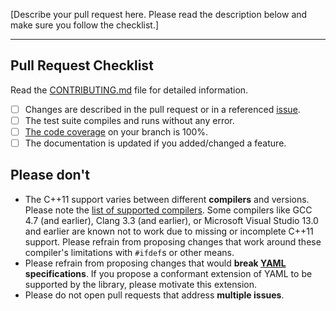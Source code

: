 [Describe your pull request here. Please read the description below and make sure you follow the checklist.]  

---

## Pull Request Checklist

Read the [CONTRIBUTING.md](https://github.com/fktn-k/fkYAML/blob/develop/CONTRIBUTING.md) file for detailed information.  

- [ ] Changes are described in the pull request or in a referenced [issue](https://github.com/fktn-k/fkYAML/issues).
- [ ] The test suite compiles and runs without any error.
- [ ] [The code coverage](https://coveralls.io/github/fktn-k/fkYAML) on your branch is 100%.
- [ ] The documentation is updated if you added/changed a feature.

## Please don't

- The C++11 support varies between different **compilers** and versions. Please note the [list of supported compilers](https://github.com/fktn-k/fkYAML/blob/develop/README.md#supported-compilers). Some compilers like GCC 4.7 (and earlier), Clang 3.3 (and earlier), or Microsoft Visual Studio 13.0 and earlier are known not to work due to missing or incomplete C++11 support. Please refrain from proposing changes that work around these compiler's limitations with `#ifdef`s or other means.
- Please refrain from proposing changes that would **break [YAML](https://yaml.org/) specifications**. If you propose a conformant extension of YAML to be supported by the library, please motivate this extension.
- Please do not open pull requests that address **multiple issues**.
